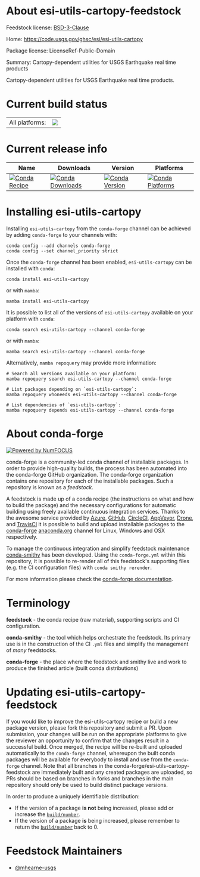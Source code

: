About esi-utils-cartopy-feedstock
=================================

Feedstock license: [BSD-3-Clause](https://github.com/conda-forge/esi-utils-cartopy-feedstock/blob/main/LICENSE.txt)

Home: https://code.usgs.gov/ghsc/esi/esi-utils-cartopy

Package license: LicenseRef-Public-Domain

Summary: Cartopy-dependent utilities for USGS Earthquake real time products

Cartopy-dependent utilities for USGS Earthquake real time products.


Current build status
====================


<table><tr><td>All platforms:</td>
    <td>
      <a href="https://dev.azure.com/conda-forge/feedstock-builds/_build/latest?definitionId=18378&branchName=main">
        <img src="https://dev.azure.com/conda-forge/feedstock-builds/_apis/build/status/esi-utils-cartopy-feedstock?branchName=main">
      </a>
    </td>
  </tr>
</table>

Current release info
====================

| Name | Downloads | Version | Platforms |
| --- | --- | --- | --- |
| [![Conda Recipe](https://img.shields.io/badge/recipe-esi--utils--cartopy-green.svg)](https://anaconda.org/conda-forge/esi-utils-cartopy) | [![Conda Downloads](https://img.shields.io/conda/dn/conda-forge/esi-utils-cartopy.svg)](https://anaconda.org/conda-forge/esi-utils-cartopy) | [![Conda Version](https://img.shields.io/conda/vn/conda-forge/esi-utils-cartopy.svg)](https://anaconda.org/conda-forge/esi-utils-cartopy) | [![Conda Platforms](https://img.shields.io/conda/pn/conda-forge/esi-utils-cartopy.svg)](https://anaconda.org/conda-forge/esi-utils-cartopy) |

Installing esi-utils-cartopy
============================

Installing `esi-utils-cartopy` from the `conda-forge` channel can be achieved by adding `conda-forge` to your channels with:

```
conda config --add channels conda-forge
conda config --set channel_priority strict
```

Once the `conda-forge` channel has been enabled, `esi-utils-cartopy` can be installed with `conda`:

```
conda install esi-utils-cartopy
```

or with `mamba`:

```
mamba install esi-utils-cartopy
```

It is possible to list all of the versions of `esi-utils-cartopy` available on your platform with `conda`:

```
conda search esi-utils-cartopy --channel conda-forge
```

or with `mamba`:

```
mamba search esi-utils-cartopy --channel conda-forge
```

Alternatively, `mamba repoquery` may provide more information:

```
# Search all versions available on your platform:
mamba repoquery search esi-utils-cartopy --channel conda-forge

# List packages depending on `esi-utils-cartopy`:
mamba repoquery whoneeds esi-utils-cartopy --channel conda-forge

# List dependencies of `esi-utils-cartopy`:
mamba repoquery depends esi-utils-cartopy --channel conda-forge
```


About conda-forge
=================

[![Powered by
NumFOCUS](https://img.shields.io/badge/powered%20by-NumFOCUS-orange.svg?style=flat&colorA=E1523D&colorB=007D8A)](https://numfocus.org)

conda-forge is a community-led conda channel of installable packages.
In order to provide high-quality builds, the process has been automated into the
conda-forge GitHub organization. The conda-forge organization contains one repository
for each of the installable packages. Such a repository is known as a *feedstock*.

A feedstock is made up of a conda recipe (the instructions on what and how to build
the package) and the necessary configurations for automatic building using freely
available continuous integration services. Thanks to the awesome service provided by
[Azure](https://azure.microsoft.com/en-us/services/devops/), [GitHub](https://github.com/),
[CircleCI](https://circleci.com/), [AppVeyor](https://www.appveyor.com/),
[Drone](https://cloud.drone.io/welcome), and [TravisCI](https://travis-ci.com/)
it is possible to build and upload installable packages to the
[conda-forge](https://anaconda.org/conda-forge) [anaconda.org](https://anaconda.org/)
channel for Linux, Windows and OSX respectively.

To manage the continuous integration and simplify feedstock maintenance
[conda-smithy](https://github.com/conda-forge/conda-smithy) has been developed.
Using the ``conda-forge.yml`` within this repository, it is possible to re-render all of
this feedstock's supporting files (e.g. the CI configuration files) with ``conda smithy rerender``.

For more information please check the [conda-forge documentation](https://conda-forge.org/docs/).

Terminology
===========

**feedstock** - the conda recipe (raw material), supporting scripts and CI configuration.

**conda-smithy** - the tool which helps orchestrate the feedstock.
                   Its primary use is in the construction of the CI ``.yml`` files
                   and simplify the management of *many* feedstocks.

**conda-forge** - the place where the feedstock and smithy live and work to
                  produce the finished article (built conda distributions)


Updating esi-utils-cartopy-feedstock
====================================

If you would like to improve the esi-utils-cartopy recipe or build a new
package version, please fork this repository and submit a PR. Upon submission,
your changes will be run on the appropriate platforms to give the reviewer an
opportunity to confirm that the changes result in a successful build. Once
merged, the recipe will be re-built and uploaded automatically to the
`conda-forge` channel, whereupon the built conda packages will be available for
everybody to install and use from the `conda-forge` channel.
Note that all branches in the conda-forge/esi-utils-cartopy-feedstock are
immediately built and any created packages are uploaded, so PRs should be based
on branches in forks and branches in the main repository should only be used to
build distinct package versions.

In order to produce a uniquely identifiable distribution:
 * If the version of a package **is not** being increased, please add or increase
   the [``build/number``](https://docs.conda.io/projects/conda-build/en/latest/resources/define-metadata.html#build-number-and-string).
 * If the version of a package **is** being increased, please remember to return
   the [``build/number``](https://docs.conda.io/projects/conda-build/en/latest/resources/define-metadata.html#build-number-and-string)
   back to 0.

Feedstock Maintainers
=====================

* [@mhearne-usgs](https://github.com/mhearne-usgs/)

